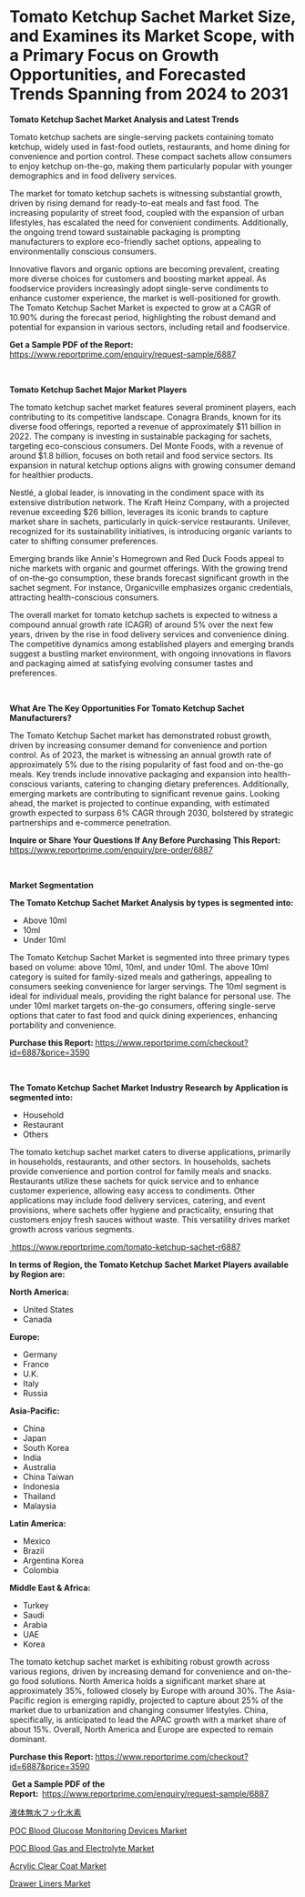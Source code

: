 <p><h1>Tomato Ketchup Sachet Market Size, and Examines its Market Scope, with a Primary Focus on Growth Opportunities, and Forecasted Trends Spanning from 2024 to 2031</h1></p><p><strong>Tomato Ketchup Sachet Market Analysis and Latest Trends</strong></p>
<p><p>Tomato ketchup sachets are single-serving packets containing tomato ketchup, widely used in fast-food outlets, restaurants, and home dining for convenience and portion control. These compact sachets allow consumers to enjoy ketchup on-the-go, making them particularly popular with younger demographics and in food delivery services.</p><p>The market for tomato ketchup sachets is witnessing substantial growth, driven by rising demand for ready-to-eat meals and fast food. The increasing popularity of street food, coupled with the expansion of urban lifestyles, has escalated the need for convenient condiments. Additionally, the ongoing trend toward sustainable packaging is prompting manufacturers to explore eco-friendly sachet options, appealing to environmentally conscious consumers.</p><p>Innovative flavors and organic options are becoming prevalent, creating more diverse choices for customers and boosting market appeal. As foodservice providers increasingly adopt single-serve condiments to enhance customer experience, the market is well-positioned for growth. The Tomato Ketchup Sachet Market is expected to grow at a CAGR of 10.90% during the forecast period, highlighting the robust demand and potential for expansion in various sectors, including retail and foodservice.</p></p>
<p><strong>Get a Sample PDF of the Report:&nbsp;</strong> <a href="https://www.reportprime.com/enquiry/request-sample/6887">https://www.reportprime.com/enquiry/request-sample/6887</a></p>
<p>&nbsp;</p>
<p><strong>Tomato Ketchup Sachet Major Market Players</strong></p>
<p><p>The tomato ketchup sachet market features several prominent players, each contributing to its competitive landscape. Conagra Brands, known for its diverse food offerings, reported a revenue of approximately $11 billion in 2022. The company is investing in sustainable packaging for sachets, targeting eco-conscious consumers. Del Monte Foods, with a revenue of around $1.8 billion, focuses on both retail and food service sectors. Its expansion in natural ketchup options aligns with growing consumer demand for healthier products.</p><p>Nestlé, a global leader, is innovating in the condiment space with its extensive distribution network. The Kraft Heinz Company, with a projected revenue exceeding $26 billion, leverages its iconic brands to capture market share in sachets, particularly in quick-service restaurants. Unilever, recognized for its sustainability initiatives, is introducing organic variants to cater to shifting consumer preferences.</p><p>Emerging brands like Annie's Homegrown and Red Duck Foods appeal to niche markets with organic and gourmet offerings. With the growing trend of on-the-go consumption, these brands forecast significant growth in the sachet segment. For instance, Organicville emphasizes organic credentials, attracting health-conscious consumers.</p><p>The overall market for tomato ketchup sachets is expected to witness a compound annual growth rate (CAGR) of around 5% over the next few years, driven by the rise in food delivery services and convenience dining. The competitive dynamics among established players and emerging brands suggest a bustling market environment, with ongoing innovations in flavors and packaging aimed at satisfying evolving consumer tastes and preferences.</p></p>
<p>&nbsp;</p>
<p><strong>What Are The Key Opportunities For Tomato Ketchup Sachet Manufacturers?</strong></p>
<p><p>The Tomato Ketchup Sachet market has demonstrated robust growth, driven by increasing consumer demand for convenience and portion control. As of 2023, the market is witnessing an annual growth rate of approximately 5% due to the rising popularity of fast food and on-the-go meals. Key trends include innovative packaging and expansion into health-conscious variants, catering to changing dietary preferences. Additionally, emerging markets are contributing to significant revenue gains. Looking ahead, the market is projected to continue expanding, with estimated growth expected to surpass 6% CAGR through 2030, bolstered by strategic partnerships and e-commerce penetration.</p></p>
<p><strong>Inquire or Share Your Questions If Any Before Purchasing This Report:</strong> <a href="https://www.reportprime.com/enquiry/pre-order/6887">https://www.reportprime.com/enquiry/pre-order/6887</a></p>
<p>&nbsp;</p>
<p><strong>Market Segmentation</strong></p>
<p><strong>The Tomato Ketchup Sachet Market Analysis by types is segmented into:</strong></p>
<p><ul><li>Above 10ml</li><li>10ml</li><li>Under 10ml</li></ul></p>
<p><p>The Tomato Ketchup Sachet Market is segmented into three primary types based on volume: above 10ml, 10ml, and under 10ml. The above 10ml category is suited for family-sized meals and gatherings, appealing to consumers seeking convenience for larger servings. The 10ml segment is ideal for individual meals, providing the right balance for personal use. The under 10ml market targets on-the-go consumers, offering single-serve options that cater to fast food and quick dining experiences, enhancing portability and convenience.</p></p>
<p><strong>Purchase this Report:&nbsp;</strong><a href="https://www.reportprime.com/checkout?id=6887&price=3590">https://www.reportprime.com/checkout?id=6887&price=3590</a></p>
<p>&nbsp;</p>
<p><strong>The Tomato Ketchup Sachet Market Industry Research by Application is segmented into:</strong></p>
<p><ul><li>Household</li><li>Restaurant</li><li>Others</li></ul></p>
<p><p>The tomato ketchup sachet market caters to diverse applications, primarily in households, restaurants, and other sectors. In households, sachets provide convenience and portion control for family meals and snacks. Restaurants utilize these sachets for quick service and to enhance customer experience, allowing easy access to condiments. Other applications may include food delivery services, catering, and event provisions, where sachets offer hygiene and practicality, ensuring that customers enjoy fresh sauces without waste. This versatility drives market growth across various segments.</p></p>
<p><a href="https://www.reportprime.com/tomato-ketchup-sachet-r6887">&nbsp;https://www.reportprime.com/tomato-ketchup-sachet-r6887</a></p>
<p><strong>In terms of Region, the Tomato Ketchup Sachet Market Players available by Region are:</strong></p>
<p>
    <p> <strong> North America: </strong>
        <ul>
            <li>United States</li>
            <li>Canada</li>
        </ul>
        </p> 
    <p> <strong> Europe: </strong>
        <ul>
            <li>Germany</li>
            <li>France</li>
            <li>U.K.</li>
            <li>Italy</li>
            <li>Russia</li>
        </ul>
        </p> 
    <p> <strong> Asia-Pacific: </strong>
        <ul>
            <li>China</li>
            <li>Japan</li>
            <li>South Korea</li>
            <li>India</li>
            <li>Australia</li>
            <li>China Taiwan</li>
            <li>Indonesia</li>
            <li>Thailand</li>
            <li>Malaysia</li>
        </ul>
        </p> 
    <p> <strong> Latin America: </strong>
        <ul>
            <li>Mexico</li>
            <li>Brazil</li>
            <li>Argentina Korea</li>
            <li>Colombia</li>
        </ul>
        </p> 
    <p> <strong> Middle East & Africa: </strong>
        <ul>
            <li>Turkey</li>
            <li>Saudi</li>
            <li>Arabia</li>
            <li>UAE</li>
            <li>Korea</li>
        </ul>
    </p>
    </p>
<p><p>The tomato ketchup sachet market is exhibiting robust growth across various regions, driven by increasing demand for convenience and on-the-go food solutions. North America holds a significant market share at approximately 35%, followed closely by Europe with around 30%. The Asia-Pacific region is emerging rapidly, projected to capture about 25% of the market due to urbanization and changing consumer lifestyles. China, specifically, is anticipated to lead the APAC growth with a market share of about 15%. Overall, North America and Europe are expected to remain dominant.</p></p>
<p><strong>Purchase this Report: </strong><a href="https://www.reportprime.com/checkout?id=6887&price=3590">https://www.reportprime.com/checkout?id=6887&price=3590</a></p>
<p>&nbsp;<strong>Get a Sample PDF of the Report:&nbsp;&nbsp;</strong><a href="https://www.reportprime.com/enquiry/request-sample/6887">https://www.reportprime.com/enquiry/request-sample/6887</a></p>
<p><strong></strong></p>
<p><p><a href="https://medium.com/@durgin521/liquid-anhydrous-hydrogen-fluoride-51c394ae6635">液体無水フッ化水素</a></p><p><a href="https://medium.com/@kathleenbaker54/poc-blood-glucose-monitoring-devices-market-size-is-growing-at-cagr-of-8-7-e7c0535b0dde">POC Blood Glucose Monitoring Devices Market</a></p><p><a href="https://medium.com/@kathleenbaker54/this-poc-blood-gas-and-electrolyte-market-research-report-evaluates-the-key-market-trends-23864be87f8b">POC Blood Gas and Electrolyte Market</a></p><p><a href="https://issuu.com/reportprime-2/docs/acrylic-clear-coat-market-size-2030_6ff70d629c4ce4">Acrylic Clear Coat Market</a></p><p><a href="https://www.linkedin.com/pulse/market-insights-global-drawer-liners-forecast-innovation-wk9je?trackingId=keZNXGkUTY%2BzzWsvnjiUhA%3D%3D">Drawer Liners Market</a></p></p>